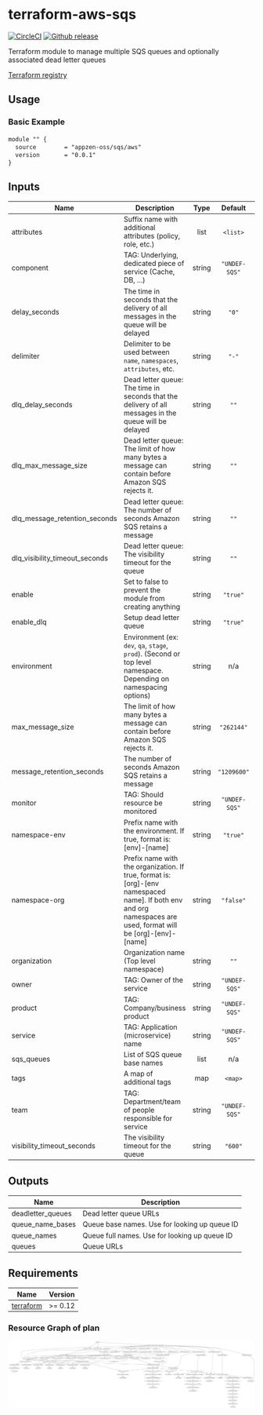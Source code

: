 # terraform-aws-sqs

[![CircleCI](https://circleci.com/gh/appzen-oss/terraform-aws-sqs.svg?style=svg)](https://circleci.com/gh/appzen-oss/terraform-aws-sqs)
[![Github release](https://img.shields.io/github/release/appzen-oss/terraform-aws-sqs.svg)](https://github.com/appzen-oss/terraform-aws-sqs/releases)

Terraform module to manage multiple SQS queues and optionally associated
dead letter queues

[Terraform registry](https://registry.terraform.io/modules/appzen-oss/sqs/aws)

## Usage

### Basic Example

```hcl
module "" {
  source        = "appzen-oss/sqs/aws"
  version       = "0.0.1"
}
```

<!-- BEGINNING OF PRE-COMMIT-TERRAFORM DOCS HOOK -->
## Inputs

| Name | Description | Type | Default | Required |
|------|-------------|:----:|:-----:|:-----:|
| attributes | Suffix name with additional attributes (policy, role, etc.) | list | `<list>` | no |
| component | TAG: Underlying, dedicated piece of service (Cache, DB, ...) | string | `"UNDEF-SQS"` | no |
| delay\_seconds | The time in seconds that the delivery of all messages in the queue will be delayed | string | `"0"` | no |
| delimiter | Delimiter to be used between `name`, `namespaces`, `attributes`, etc. | string | `"-"` | no |
| dlq\_delay\_seconds | Dead letter queue: The time in seconds that the delivery of all messages in the queue will be delayed | string | `""` | no |
| dlq\_max\_message\_size | Dead letter queue: The limit of how many bytes a message can contain before Amazon SQS rejects it. | string | `""` | no |
| dlq\_message\_retention\_seconds | Dead letter queue: The number of seconds Amazon SQS retains a message | string | `""` | no |
| dlq\_visibility\_timeout\_seconds | Dead letter queue: The visibility timeout for the queue | string | `""` | no |
| enable | Set to false to prevent the module from creating anything | string | `"true"` | no |
| enable\_dlq | Setup dead letter queue | string | `"true"` | no |
| environment | Environment (ex: `dev`, `qa`, `stage`, `prod`). (Second or top level namespace. Depending on namespacing options) | string | n/a | yes |
| max\_message\_size | The limit of how many bytes a message can contain before Amazon SQS rejects it. | string | `"262144"` | no |
| message\_retention\_seconds | The number of seconds Amazon SQS retains a message | string | `"1209600"` | no |
| monitor | TAG: Should resource be monitored | string | `"UNDEF-SQS"` | no |
| namespace-env | Prefix name with the environment. If true, format is: [env]-[name] | string | `"true"` | no |
| namespace-org | Prefix name with the organization. If true, format is: [org]-[env namespaced name]. If both env and org namespaces are used, format will be [org]-[env]-[name] | string | `"false"` | no |
| organization | Organization name (Top level namespace) | string | `""` | no |
| owner | TAG: Owner of the service | string | `"UNDEF-SQS"` | no |
| product | TAG: Company/business product | string | `"UNDEF-SQS"` | no |
| service | TAG: Application (microservice) name | string | `"UNDEF-SQS"` | no |
| sqs\_queues | List of SQS queue base names | list | n/a | yes |
| tags | A map of additional tags | map | `<map>` | no |
| team | TAG: Department/team of people responsible for service | string | `"UNDEF-SQS"` | no |
| visibility\_timeout\_seconds | The visibility timeout for the queue | string | `"600"` | no |

## Outputs

| Name | Description |
|------|-------------|
| deadletter\_queues | Dead letter queue URLs |
| queue\_name\_bases | Queue base names. Use for looking up queue ID |
| queue\_names | Queue full names. Use for looking up queue ID |
| queues | Queue URLs |

## Requirements

| Name | Version |
|------|---------|
| <a name="requirement_terraform"></a> [terraform](#requirement\_terraform) | >= 0.12 |

<!-- END OF PRE-COMMIT-TERRAFORM DOCS HOOK -->
<!-- BEGINNING OF PRE-COMMIT-TERRAFORM GRAPH HOOK -->

### Resource Graph of plan

![Terraform Graph](resource-plan-graph.png)
<!-- END OF PRE-COMMIT-TERRAFORM GRAPH HOOK -->
